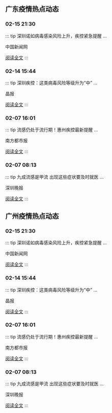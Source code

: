 
## 广东疫情热点动态

  
### 02-15 21:30
::: tip 深圳诺如病毒感染风险上升，疾控紧急提醒
...

中国新闻网

[阅读全文](https://view.inews.qq.com/a/20250215A070HJ00?uid=101705948131&chlid=_qqnews_custom_search_pictext)
:::

### 02-14 15:44
::: tip 深圳疾控：这类病毒风险等级升为“中”
...

晶报

[阅读全文](https://view.inews.qq.com/a/20250214A05LU900?uid=101705948131&chlid=_qqnews_custom_search_pictext)
:::

### 02-07 16:01
::: tip 流感仍处于流行期！惠州疾控最新提醒
...

南方都市报

[阅读全文](https://view.inews.qq.com/a/20250207A05ROG00?uid=101705948131&chlid=_qqnews_custom_search_pictext)
:::

### 02-07 08:13
::: tip 九成流感是甲流 出现这些症状要及时就医
...

深圳晚报

[阅读全文](https://view.inews.qq.com/a/20250207A01ILB00?uid=101705948131&chlid=_qqnews_custom_search_pictext)
:::


## 广州疫情热点动态

  
### 02-15 21:30
::: tip 深圳诺如病毒感染风险上升，疾控紧急提醒
...

中国新闻网

[阅读全文](https://view.inews.qq.com/a/20250215A070HJ00?uid=101705948131&chlid=_qqnews_custom_search_pictext)
:::

### 02-14 15:44
::: tip 深圳疾控：这类病毒风险等级升为“中”
...

晶报

[阅读全文](https://view.inews.qq.com/a/20250214A05LU900?uid=101705948131&chlid=_qqnews_custom_search_pictext)
:::

### 02-07 16:01
::: tip 流感仍处于流行期！惠州疾控最新提醒
...

南方都市报

[阅读全文](https://view.inews.qq.com/a/20250207A05ROG00?uid=101705948131&chlid=_qqnews_custom_search_pictext)
:::

### 02-07 08:13
::: tip 九成流感是甲流 出现这些症状要及时就医
...

深圳晚报

[阅读全文](https://view.inews.qq.com/a/20250207A01ILB00?uid=101705948131&chlid=_qqnews_custom_search_pictext)
:::


